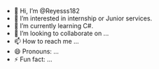 - 👋 Hi, I’m @Reyesss182
- 👀 I’m interested in internship or Junior services.
- 🌱 I’m currently learning C#.
- 💞️ I’m looking to collaborate on ...
- 📫 How to reach me ...
- 😄 Pronouns: ...
- ⚡ Fun fact: ...

<!---
Reyesss182/Reyesss182 is a ✨ special ✨ repository because its `README.md` (this file) appears on your GitHub profile.
You can click the Preview link to take a look at your changes.
--->
